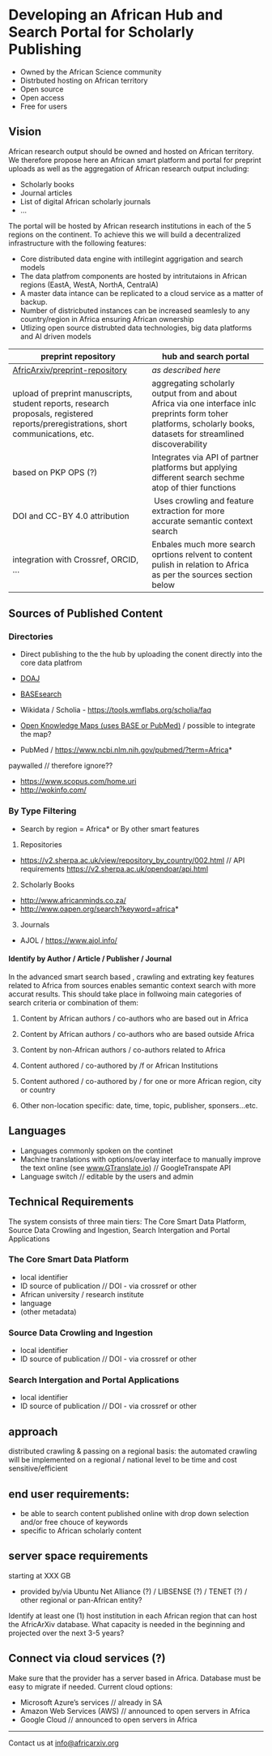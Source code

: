 # Developing an African Hub and Search Portal for Scholarly Publishing
- Owned by the African Science community
- Distrbuted hosting on African territory
- Open source
- Open access
- Free for users

## Vision
African research output should be owned and hosted on African territory. We therefore propose here an African smart platform and portal for preprint uploads as well as the aggregation of African research output including: 
- Scholarly books 
- Journal articles 
- List of digital African scholarly journals 
- …

The portal will be hosted by African research institutions in each of the 5 regions on the continent. To achieve this we will build a decentralized infrastructure with the following features:
- Core distributed data engine with intillegint aggrigation and search models
- The data platfrom components are hosted by intritutaions in African regions (EastA, WestA, NorthA, CentralA)
- A master data intance can be replicated to a cloud service as a matter of backup.
- Number of districbuted instances can be increased seamlesly to any country/region in Africa ensuring African ownership
- Utlizing open source distrubted data technologies, big data platforms and AI driven models


preprint repository | hub and search portal 
--- | --- 
[AfricArxiv/preprint-repository](https://github.com/AfricArxiv/preprint-repository) | *as described here*
upload of preprint manuscripts, student reports, research proposals, registered reports/preregistrations, short communications, etc. | aggregating scholarly output from and about Africa via one interface inlc preprints form toher platforms, scholarly books, datasets for streamlined discoverability
based on PKP OPS (?) | Integrates via API of partner platforms but applying different search sechme atop of thier functions
DOI and CC-BY 4.0 attribution | Uses crowling and feature extraction for more accurate semantic context search
integration with Crossref, ORCID, … | Enbales much more search oprtions relvent to content pulish in relation to Africa as per the sources section below


## Sources of Published Content

### Directories

- Direct publishing to the the hub by uploading the conent directly into the core data platfrom

- [DOAJ](https://doaj.org/search?ref=homepage-box&source=%7B%22query%22%3A%7B%22query_string%22%3A%7B%22query%22%3A%22africa*%22%2C%22default_operator%22%3A%22AND%22%7D%7D%7D)

- [BASEsearch](https://www.base-search.net/Search/Results?lookfor=africa*&name=&oaboost=1&newsearch=1&refid=dcbasen)

- Wikidata / Scholia - https://tools.wmflabs.org/scholia/faq

- [Open Knowledge Maps (uses BASE or PubMed)](https://openknowledgemaps.org/map/57bafb92fc16fbcae701e7ef81c77b0a) / possible to integrate the map?

- PubMed / https://www.ncbi.nlm.nih.gov/pubmed/?term=Africa*

paywalled // therefore ignore??
- https://www.scopus.com/home.uri
- http://wokinfo.com/

    
### By Type Filtering
- Search by region = Africa* or By other smart features

1) Repositories
- https://v2.sherpa.ac.uk/view/repository_by_country/002.html // API requirements https://v2.sherpa.ac.uk/opendoar/api.html

2) Scholarly Books
- http://www.africanminds.co.za/
- http://www.oapen.org/search?keyword=africa*

3) Journals
- AJOL / https://www.ajol.info/


#### Identify by Author / Article / Publisher / Journal
In the advanced smart search based , crawling and extrating key features related to Africa from sources enables semantic context search with more accurat results. This should take place in follwoing main categories of search criteria or combination of them:

1) Content by African authors / co-authors who are based out in Africa

2) Content by African authors / co-authors who are based outside Africa

3) Content by non-African authors / co-authors related to Africa

4) Content authored / co-authored by /f or African Institutions

5) Content authored / co-authored by / for one or more African region, city or country

6) Other non-location specific: date, time, topic, publisher, sponsers...etc.


## Languages
- Languages commonly spoken on the continet 
- Machine translations with options/overlay interface to manually improve the text online (see www.GTranslate.io) // GoogleTranspate API
- Language switch // editable by the users and admin


## Technical Requirements
The system consists of three main tiers: The Core Smart Data Platform, Source Data Crowling and Ingestion, Search Intergation and Portal Applications

###   The Core Smart Data Platform
  - local identifier
  - ID source of publication // DOI - via crossref or other
  - African university / research institute
  - language
  - (other metadata)

### Source Data Crowling and Ingestion
- local identifier
- ID source of publication // DOI - via crossref or other

### Search Intergation and Portal Applications
- local identifier
- ID source of publication // DOI - via crossref or other

## approach
distributed crawling & passing on a regional basis: 
the automated crawling will be implemented on a regional / national level to be time and cost sensitive/efficient


## end user requirements: 
- be able to search content published online with drop down selection and/or free chouce of keywords
- specific to African scholarly content


## server space requirements
starting at XXX GB
- provided by/via Ubuntu Net Alliance (?) / LIBSENSE (?) / TENET (?) / other regional or pan-African entity?

Identify at least one (1) host institution in each African region that can host the AfricArXiv database.
What capacity is needed in the beginning and projected over the next 3-5 years?


## Connect via cloud services (?)
Make sure that the provider has a server based in Africa. Database must be easy to migrate if needed.
Current cloud options:
- Microsoft Azure’s services // already in SA
- Amazon Web Services (AWS) // announced to open servers in Africa
- Google Cloud // announced to open servers in Africa


---

Contact us at info@africarxiv.org
